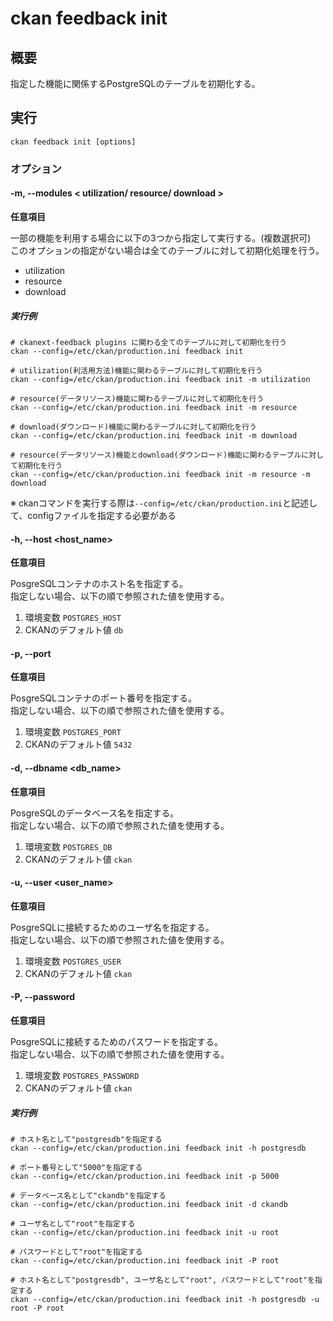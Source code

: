 # ckan feedback init

## 概要

指定した機能に関係するPostgreSQLのテーブルを初期化する。

## 実行

```
ckan feedback init [options]
```

### オプション

#### -m, --modules < utilization/ resource/ download >

**任意項目**

一部の機能を利用する場合に以下の3つから指定して実行する。(複数選択可)  
このオプションの指定がない場合は全てのテーブルに対して初期化処理を行う。
* utilization
* resource
* download

##### 実行例

```
# ckanext-feedback plugins に関わる全てのテーブルに対して初期化を行う
ckan --config=/etc/ckan/production.ini feedback init

# utilization(利活用方法)機能に関わるテーブルに対して初期化を行う
ckan --config=/etc/ckan/production.ini feedback init -m utilization

# resource(データリソース)機能に関わるテーブルに対して初期化を行う
ckan --config=/etc/ckan/production.ini feedback init -m resource

# download(ダウンロード)機能に関わるテーブルに対して初期化を行う
ckan --config=/etc/ckan/production.ini feedback init -m download

# resource(データリソース)機能とdownload(ダウンロード)機能に関わるテーブルに対して初期化を行う
ckan --config=/etc/ckan/production.ini feedback init -m resource -m download
```

※ ckanコマンドを実行する際は```--config=/etc/ckan/production.ini```と記述して、configファイルを指定する必要がある

#### -h, --host <host_name>

**任意項目**

PosgreSQLコンテナのホスト名を指定する。  
指定しない場合、以下の順で参照された値を使用する。
1. 環境変数 ```POSTGRES_HOST```
2. CKANのデフォルト値 ```db```

#### -p, --port <port>

**任意項目**

PosgreSQLコンテナのポート番号を指定する。  
指定しない場合、以下の順で参照された値を使用する。
1. 環境変数 ```POSTGRES_PORT```
2. CKANのデフォルト値 ```5432```

#### -d, --dbname <db_name>

**任意項目**

PosgreSQLのデータベース名を指定する。  
指定しない場合、以下の順で参照された値を使用する。
1. 環境変数 ```POSTGRES_DB```
2. CKANのデフォルト値 ```ckan```

#### -u, --user <user_name>

**任意項目**

PosgreSQLに接続するためのユーザ名を指定する。  
指定しない場合、以下の順で参照された値を使用する。
1. 環境変数 ```POSTGRES_USER```
2. CKANのデフォルト値 ```ckan```

#### -P, --password <password>

**任意項目**

PosgreSQLに接続するためのパスワードを指定する。  
指定しない場合、以下の順で参照された値を使用する。
1. 環境変数 ```POSTGRES_PASSWORD```
2. CKANのデフォルト値 ```ckan```

##### 実行例

```
# ホスト名として"postgresdb"を指定する
ckan --config=/etc/ckan/production.ini feedback init -h postgresdb

# ポート番号として"5000"を指定する
ckan --config=/etc/ckan/production.ini feedback init -p 5000

# データベース名として"ckandb"を指定する
ckan --config=/etc/ckan/production.ini feedback init -d ckandb

# ユーザ名として"root"を指定する
ckan --config=/etc/ckan/production.ini feedback init -u root

# パスワードとして"root"を指定する
ckan --config=/etc/ckan/production.ini feedback init -P root

# ホスト名として"postgresdb", ユーザ名として"root", パスワードとして"root"を指定する
ckan --config=/etc/ckan/production.ini feedback init -h postgresdb -u root -P root
```